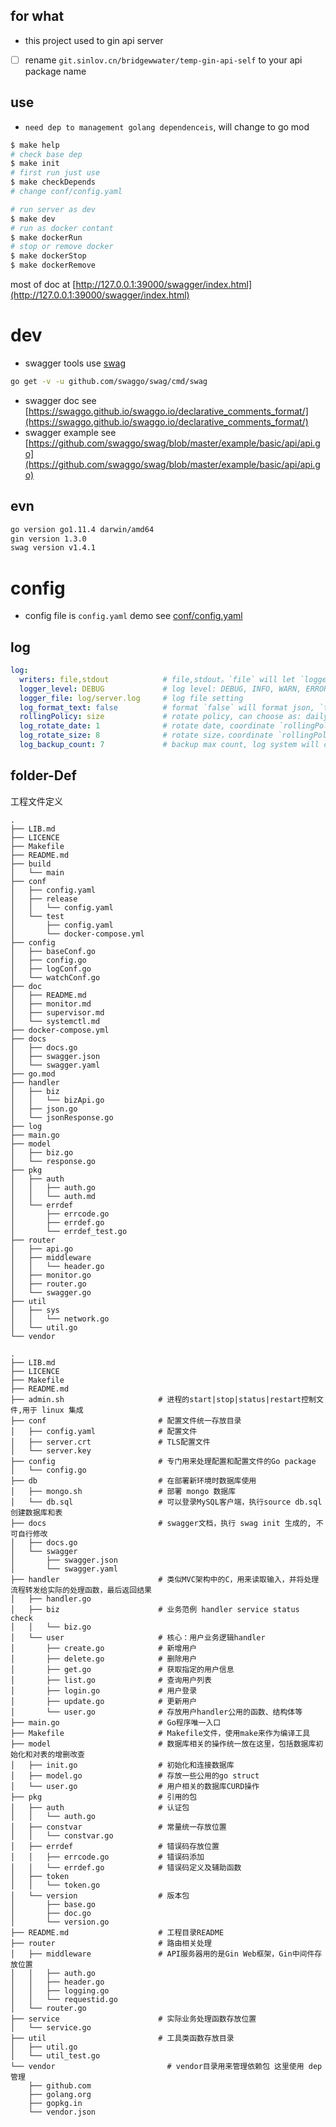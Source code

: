 ## for what

- this project used to gin api server
- [ ] rename `git.sinlov.cn/bridgewwater/temp-gin-api-self` to your api package name

## use

- `need dep to management golang dependenceis`, will change to go mod

```sh
$ make help
# check base dep
$ make init
# first run just use
$ make checkDepends
# change conf/config.yaml

# run server as dev
$ make dev
# run as docker contant
$ make dockerRun
# stop or remove docker
$ make dockerStop
$ make dockerRemove
```

most of doc at [http://127.0.0.1:39000/swagger/index.html](http://127.0.0.1:39000/swagger/index.html)

# dev

- swagger tools use [swag](https://github.com/swaggo/swag)
```sh
go get -v -u github.com/swaggo/swag/cmd/swag
```

- swagger doc see [https://swaggo.github.io/swaggo.io/declarative_comments_format/](https://swaggo.github.io/swaggo.io/declarative_comments_format/)
- swagger example see [https://github.com/swaggo/swag/blob/master/example/basic/api/api.go](https://github.com/swaggo/swag/blob/master/example/basic/api/api.go)

## evn

```bash
go version go1.11.4 darwin/amd64
gin version 1.3.0
swag version v1.4.1
```

# config

- config file is `config.yaml` demo see [conf/config.yaml](conf/config.yaml)

## log

```yaml
log:
  writers: file,stdout            # file,stdout。`file` will let `logger_file` to file，`stdout` will show at std, most of time use bose
  logger_level: DEBUG             # log level: DEBUG, INFO, WARN, ERROR, FATAL
  logger_file: log/server.log     # log file setting
  log_format_text: false          # format `false` will format json, `true` will show abs
  rollingPolicy: size             # rotate policy, can choose as: daily, size. `daily` store as daily，`size` will save as max
  log_rotate_date: 1              # rotate date, coordinate `rollingPolicy: daily`
  log_rotate_size: 8              # rotate size，coordinate `rollingPolicy: size`
  log_backup_count: 7             # backup max count, log system will compress the log file when log reaches rotate set, this set is max file count
```

## folder-Def

工程文件定义

```
.
├── LIB.md
├── LICENCE
├── Makefile
├── README.md
├── build
│   └── main
├── conf
│   ├── config.yaml
│   ├── release
│   │   └── config.yaml
│   └── test
│       ├── config.yaml
│       └── docker-compose.yml
├── config
│   ├── baseConf.go
│   ├── config.go
│   ├── logConf.go
│   └── watchConf.go
├── doc
│   ├── README.md
│   ├── monitor.md
│   ├── supervisor.md
│   └── systemctl.md
├── docker-compose.yml
├── docs
│   ├── docs.go
│   ├── swagger.json
│   └── swagger.yaml
├── go.mod
├── handler
│   ├── biz
│   │   └── bizApi.go
│   ├── json.go
│   └── jsonResponse.go
├── log
├── main.go
├── model
│   ├── biz.go
│   └── response.go
├── pkg
│   ├── auth
│   │   ├── auth.go
│   │   └── auth.md
│   └── errdef
│       ├── errcode.go
│       ├── errdef.go
│       └── errdef_test.go
├── router
│   ├── api.go
│   ├── middleware
│   │   └── header.go
│   ├── monitor.go
│   ├── router.go
│   └── swagger.go
├── util
│   ├── sys
│   │   └── network.go
│   └── util.go
└── vendor

.
├── LIB.md
├── LICENCE
├── Makefile
├── README.md
├── admin.sh                     # 进程的start|stop|status|restart控制文件,用于 linux 集成
├── conf                         # 配置文件统一存放目录
│   ├── config.yaml              # 配置文件
│   ├── server.crt               # TLS配置文件
│   └── server.key
├── config                       # 专门用来处理配置和配置文件的Go package
│   └── config.go
├── db                           # 在部署新环境时数据库使用
│   ├── mongo.sh                 # 部署 mongo 数据库
│   └── db.sql                   # 可以登录MySQL客户端，执行source db.sql创建数据库和表
├── docs                         # swagger文档，执行 swag init 生成的, 不可自行修改
│   ├── docs.go
│   └── swagger
│       ├── swagger.json
│       └── swagger.yaml
├── handler                      # 类似MVC架构中的C，用来读取输入，并将处理流程转发给实际的处理函数，最后返回结果
│   ├── handler.go
│   ├── biz                      # 业务范例 handler service status check
│   │   └── biz.go
│   └── user                     # 核心：用户业务逻辑handler
│       ├── create.go            # 新增用户
│       ├── delete.go            # 删除用户
│       ├── get.go               # 获取指定的用户信息
│       ├── list.go              # 查询用户列表
│       ├── login.go             # 用户登录
│       ├── update.go            # 更新用户
│       └── user.go              # 存放用户handler公用的函数、结构体等
├── main.go                      # Go程序唯一入口
├── Makefile                     # Makefile文件，使用make来作为编译工具
├── model                        # 数据库相关的操作统一放在这里，包括数据库初始化和对表的增删改查
│   ├── init.go                  # 初始化和连接数据库
│   ├── model.go                 # 存放一些公用的go struct
│   └── user.go                  # 用户相关的数据库CURD操作
├── pkg                          # 引用的包
│   ├── auth                     # 认证包
│   │   └── auth.go
│   ├── constvar                 # 常量统一存放位置
│   │   └── constvar.go
│   ├── errdef                   # 错误码存放位置
│   │   ├── errcode.go           # 错误码添加
│   │   └── errdef.go            # 错误码定义及辅助函数
│   ├── token
│   │   └── token.go
│   └── version                  # 版本包
│       ├── base.go
│       ├── doc.go
│       └── version.go
├── README.md                    # 工程目录README
├── router                       # 路由相关处理
│   ├── middleware               # API服务器用的是Gin Web框架，Gin中间件存放位置
│   │   ├── auth.go
│   │   ├── header.go
│   │   ├── logging.go
│   │   └── requestid.go
│   └── router.go
├── service                      # 实际业务处理函数存放位置
│   └── service.go
├── util                         # 工具类函数存放目录
│   ├── util.go
│   └── util_test.go
└── vendor                         # vendor目录用来管理依赖包 这里使用 dep 管理
    ├── github.com
    ├── golang.org
    ├── gopkg.in
    └── vendor.json
```
